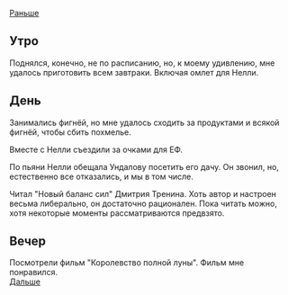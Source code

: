 [Раньше](2021.06.12.md)  
## Утро
Поднялся, конечно, не по расписанию, но, к моему удивлению, мне удалось приготовить всем завтраки. Включая омлет для Нелли.
## День
Занимались фигнёй, но мне удалось сходить за продуктами и всякой фигнёй, чтобы сбить похмелье.

Вместе с Нелли съездили за очками для ЕФ.

По пьяни Нелли обещала Ундалову посетить его дачу. Он звонил, но, естественно все отказались, и мы в том числе.

Читал "Новый баланс сил" Дмитрия Тренина. Хоть автор и настроен весьма либерально, он достаточно рационален. Пока читать можно, хотя некоторые моменты рассматриваются предвзято.
## Вечер
Посмотрели фильм "Королевство полной луны". Фильм мне понравился.  
[Дальше](2021.06.14.md)
